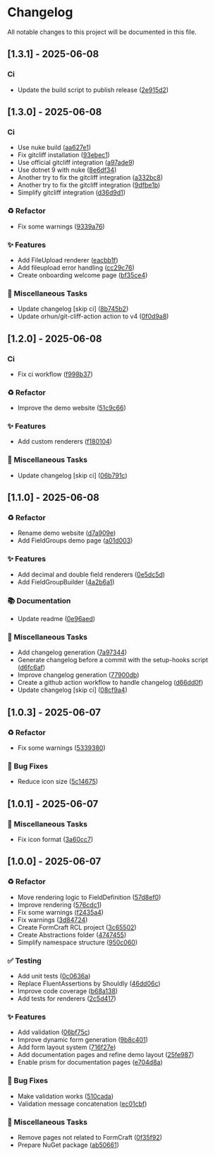 # Changelog

All notable changes to this project will be documented in this file.

## [1.3.1] - 2025-06-08

### Ci

- Update the build script to publish release ([2e915d2](https://github.com/phmatray/FormCraft/commit/2e915d2556005ffbd0c955563587106e2523c6ed))

## [1.3.0] - 2025-06-08

### Ci

- Use nuke build ([aa627e1](https://github.com/phmatray/FormCraft/commit/aa627e1ea9b71eb56fac441c49b6b68daf4901a4))
- Fix gitcliff installation ([93ebec1](https://github.com/phmatray/FormCraft/commit/93ebec15dda7f456fd0ea0c845f8b26eff18a5ca))
- Use official gitcliff integration ([a97ade9](https://github.com/phmatray/FormCraft/commit/a97ade9a049af987e3e1dac7a2021f59ed33eb0f))
- Use dotnet 9 with nuke ([8e6df34](https://github.com/phmatray/FormCraft/commit/8e6df3404e4faf3c7772a61121c779f938933cc9))
- Another try to fix the gitcliff integration ([a332bc8](https://github.com/phmatray/FormCraft/commit/a332bc8e844bd25c436837ecbf64983cef3cf760))
- Another try to fix the gitcliff integration ([9dfbe1b](https://github.com/phmatray/FormCraft/commit/9dfbe1b1baae00581720368af0ddd871c3edb87b))
- Simplify gitcliff integration ([d36d9d1](https://github.com/phmatray/FormCraft/commit/d36d9d1a871783383fbc569a0883480b40b54ac7))

### ♻️ Refactor

- Fix some warnings ([9339a76](https://github.com/phmatray/FormCraft/commit/9339a763daabd8fca5e4c4f65cded77c031911ed))

### ✨ Features

- Add FileUpload renderer ([eacbb1f](https://github.com/phmatray/FormCraft/commit/eacbb1fb02903ed1ddfc3af8741419823f7c4d01))
- Add fileupload error handling ([cc29c76](https://github.com/phmatray/FormCraft/commit/cc29c76154d2a0215cac231383c33cb57ce6b816))
- Create onboarding welcome page ([bf35ce4](https://github.com/phmatray/FormCraft/commit/bf35ce46643bbfc0c16617b7737744c18a651f36))

### 🔧 Miscellaneous Tasks

- Update changelog [skip ci] ([8b745b2](https://github.com/phmatray/FormCraft/commit/8b745b21e1a8f68bc196ecfed6f64053c70d122e))
- Update orhun/git-cliff-action action to v4 ([0f0d9a8](https://github.com/phmatray/FormCraft/commit/0f0d9a866d3e00e642540b3a315ed6585c445ad9))

## [1.2.0] - 2025-06-08

### Ci

- Fix ci workflow ([f998b37](https://github.com/phmatray/FormCraft/commit/f998b374022c305ac84e13a6210cb0d0dd4710b9))

### ♻️ Refactor

- Improve the demo website ([51c9c66](https://github.com/phmatray/FormCraft/commit/51c9c66bea86b2e52838849863536728fe5edcaf))

### ✨ Features

- Add custom renderers ([f180104](https://github.com/phmatray/FormCraft/commit/f1801041c634646c1f737ac787f2d05996432cd0))

### 🔧 Miscellaneous Tasks

- Update changelog [skip ci] ([06b791c](https://github.com/phmatray/FormCraft/commit/06b791c84c96d717c60a5fc1c5cf5022a77de438))

## [1.1.0] - 2025-06-08

### ♻️ Refactor

- Rename demo website ([d7a909e](https://github.com/phmatray/FormCraft/commit/d7a909ee379232f2db721d4c943d2292ba903f92))
- Add FieldGroups demo page ([a01d003](https://github.com/phmatray/FormCraft/commit/a01d00350dda6ac6af98a90aa80042ca17b02821))

### ✨ Features

- Add decimal and double field renderers ([0e5dc5d](https://github.com/phmatray/FormCraft/commit/0e5dc5d78ab3d5bf0f0cb502e7b1ba37a07e5c64))
- Add FieldGroupBuilder ([4a2b6a1](https://github.com/phmatray/FormCraft/commit/4a2b6a13d7d2cdfa736438f8cb52d7d53958ac1f))

### 📚 Documentation

- Update readme ([0e96aed](https://github.com/phmatray/FormCraft/commit/0e96aedcff9e3f258ab21fd90b1ea73a04321f26))

### 🔧 Miscellaneous Tasks

- Add changelog generation ([7a97344](https://github.com/phmatray/FormCraft/commit/7a97344c6caa0c7f2f14e0e756c32c5ff6140e32))
- Generate changelog before a commit with the setup-hooks script ([d6fc6af](https://github.com/phmatray/FormCraft/commit/d6fc6afbb8634cb8af954a047e9b0ba0f90ba426))
- Improve changelog generation ([77900db](https://github.com/phmatray/FormCraft/commit/77900dbadc1d852392aed0c42d1af6309ee0fa4e))
- Create a github action workflow to handle changelog ([d66dd0f](https://github.com/phmatray/FormCraft/commit/d66dd0fcea05c17265472a99a7d253ad84a76471))
- Update changelog [skip ci] ([08cf9a4](https://github.com/phmatray/FormCraft/commit/08cf9a44736a581b49c47f8c0f17bf180fe2027a))

## [1.0.3] - 2025-06-07

### ♻️ Refactor

- Fix some warnings ([5339380](https://github.com/phmatray/FormCraft/commit/5339380117c6ebb7f22905de1b98a6118b299326))

### 🐛 Bug Fixes

- Reduce icon size ([5c14675](https://github.com/phmatray/FormCraft/commit/5c146753c809cdda023da1ee3dc1d5f75c82800c))

## [1.0.1] - 2025-06-07

### 🔧 Miscellaneous Tasks

- Fix icon format ([3a60cc7](https://github.com/phmatray/FormCraft/commit/3a60cc7a54eb6babc7856a9822587c32d5127975))

## [1.0.0] - 2025-06-07

### ♻️ Refactor

- Move rendering logic to FieldDefinition ([57d8ef0](https://github.com/phmatray/FormCraft/commit/57d8ef0f00895ee10f95e4999eb617433e4b1a6f))
- Improve rendering ([576cdc1](https://github.com/phmatray/FormCraft/commit/576cdc1eeca4870f5c05228010c59333d4681b38))
- Fix some warnings ([f2435a4](https://github.com/phmatray/FormCraft/commit/f2435a41dec11e64ae2be50b6d0da6652a0fa3b5))
- Fix warnings ([3d84724](https://github.com/phmatray/FormCraft/commit/3d84724acf7eb4250b3ff88fa12e004a354b4eb3))
- Create FormCraft RCL project ([3c65502](https://github.com/phmatray/FormCraft/commit/3c655021097359d74a2cbb73f74aec52c2af65bf))
- Create Abstractions folder ([4747455](https://github.com/phmatray/FormCraft/commit/4747455b3b9684021b30c03bc053c392d6b7a6bd))
- Simplify namespace structure ([950c060](https://github.com/phmatray/FormCraft/commit/950c06015b12d26ba47f8d98c232f525b80e119d))

### ✅ Testing

- Add unit tests ([0c0636a](https://github.com/phmatray/FormCraft/commit/0c0636a459691d408c4c999a6f3f5b2ad508dfec))
- Replace FluentAssertions by Shouldly ([46dd06c](https://github.com/phmatray/FormCraft/commit/46dd06ccafe260fe219a2fe8e99df8b30628611e))
- Improve code coverage ([b68a138](https://github.com/phmatray/FormCraft/commit/b68a138ae71faa4997daf6c5dd0ed767cb4b1de5))
- Add tests for renderers ([2c5d417](https://github.com/phmatray/FormCraft/commit/2c5d4178bfc089e7298fd00d89251a1a2bbbf7f4))

### ✨ Features

- Add validation ([06bf75c](https://github.com/phmatray/FormCraft/commit/06bf75c0469767d67e71ec2580c25b2369568c50))
- Improve dynamic form generation ([9b8c401](https://github.com/phmatray/FormCraft/commit/9b8c401ab9a23a9f3590fc61dc04c514b35ca66f))
- Add form layout system ([716f27e](https://github.com/phmatray/FormCraft/commit/716f27efd06e73d418bb7021d561d30be17fc67c))
- Add documentation pages and refine demo layout ([25fe987](https://github.com/phmatray/FormCraft/commit/25fe9878d4635292e5bf59b29b244cbe5dd2eb8a))
- Enable prism for documentation pages ([e704d8a](https://github.com/phmatray/FormCraft/commit/e704d8a1922ad64e722e0b4106677be459fc0ea4))

### 🐛 Bug Fixes

- Make validation works ([510cada](https://github.com/phmatray/FormCraft/commit/510cada194a8928295a74781e10682b05ececa5a))
- Validation message concatenation ([ec01cbf](https://github.com/phmatray/FormCraft/commit/ec01cbf6c780106ed18536ec3780def256bd39f3))

### 🔧 Miscellaneous Tasks

- Remove pages not related to FormCraft ([0f35f92](https://github.com/phmatray/FormCraft/commit/0f35f929fd1ef94c61460e37241bdcbe9d752780))
- Prepare NuGet package ([ab50661](https://github.com/phmatray/FormCraft/commit/ab50661e9d6bd2fda761be88c6c20cf95b8de5f5))

<!-- generated by git-cliff -->
